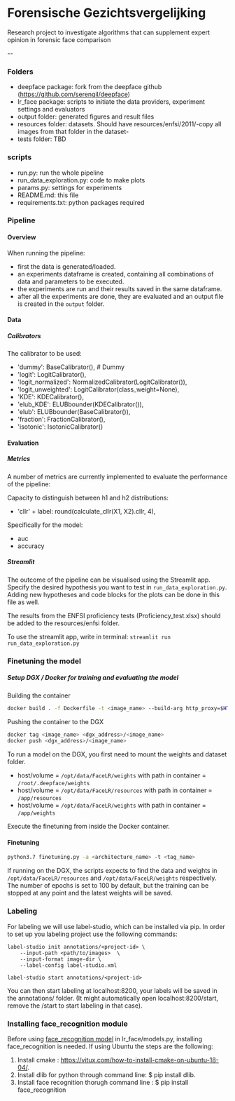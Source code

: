 Forensische Gezichtsvergelijking
=======
Research project to investigate algorithms that can supplement expert opinion in forensic face comparison

--

### Folders
- deepface package: fork from the deepface github (https://github.com/serengil/deepface)
- lr_face package: scripts to initiate the data providers, experiment settings and evaluators
- output folder: generated figures and result files
- resources folder: datasets. Should have resources/enfsi/2011/-copy all images from that folder in the dataset-
- tests folder: TBD
### scripts
- run.py: run the whole pipeline
- run_data_exploration.py: code to make plots
- params.py: settings for experiments
- README.md: this file
- requirements.txt: python packages required


### Pipeline
#### Overview
When running the pipeline:
- first the data is generated/loaded.
- an experiments dataframe is created, containing all combinations of data and parameters to be executed.
- the experiments are run and their results saved in the same dataframe.
- after all the experiments are done, they are evaluated and an output file is created in the `output` folder.

#### Data

##### Calibrators
The calibrator to be used:
- 'dummy': BaseCalibrator(), # Dummy
- 'logit': LogitCalibrator(),
- 'logit_normalized': NormalizedCalibrator(LogitCalibrator()),
- 'logit_unweighted': LogitCalibrator(class_weight=None),
- 'KDE': KDECalibrator(),
- 'elub_KDE': ELUBbounder(KDECalibrator()),
- 'elub': ELUBbounder(BaseCalibrator()),
- 'fraction': FractionCalibrator(),
- 'isotonic': IsotonicCalibrator()

#### Evaluation
##### Metrics
A number of metrics are currently implemented to evaluate the performance of the pipeline:

Capacity to distinguish between h1 and h2 distributions:
- 'cllr' + label: round(calculate_cllr(X1, X2).cllr, 4),

Specifically for the model:
- auc
- accuracy

##### Streamlit
The outcome of the pipeline can be visualised using the Streamlit app. Specify the desired hypothesis you want to test in `run_data_exploration.py`. Adding new hypotheses and code blocks for the plots can be done in this file as well.

The results from the ENFSI proficiency tests (Proficiency_test.xlsx) should be 
added to the resources/enfsi folder.

To use the streamlit app, write in terminal: `streamlit run run_data_exploration.py`

### Finetuning the model
##### Setup DGX / Docker for training and evaluating the model

Building the container
```bash
docker build . -f Dockerfile -t <image_name> --build-arg http_proxy=$HTTP_PROXY
```

Pushing the container to the DGX
```bash
docker tag <image_name> <dgx_address>/<image_name>
docker push <dgx_address>/<image_name>
```

To run a model on the DGX, you first need to mount the weights and dataset folder. 
- host/volume = `/opt/data/FaceLR/weights` with path in container = `/root/.deepface/weights`
- host/volume = `/opt/data/FaceLR/resources` with path in container = `/app/resources`
- host/volume = `/opt/data/FaceLR/weights` with path in container = `/app/weights`

Execute the finetuning from inside the Docker container.

#### Finetuning
```bash
python3.7 finetuning.py -a <architecture_name> -t <tag_name>
```
If running on the DGX, the scripts expects to 
find the data and weights in `/opt/data/FaceLR/resources` and `/opt/data/FaceLR/weights` respectively. The number of 
epochs is set to 100 by default, but the training can be stopped at any point and the latest weights will be saved.

### Labeling

For labeling we will use label-studio, which can be installed via pip. In order to set up you labeling project 
use the following commands: 

```
label-studio init annotations/<project-id> \          
    --input-path <path/to/images>  \
    --input-format image-dir \
    --label-config label-studio.xml

label-studio start annotations/<project-id>
```

You can then start labeling at localhost:8200, your labels will be saved in the annotations/<project-id> folder. 
(It might automatically open localhost:8200/start, remove the /start to start labeling in that case).

### Installing face_recognition module

Before using [face_recognition model](https://github.com/ageitgey/face_recognition) in lr_face/models.py, installing face_recognition is needed. If using Ubuntu the steps are the following:

1) Install cmake : <https://vitux.com/how-to-install-cmake-on-ubuntu-18-04/>.
2) Install dlib for python through command line: $ pip install dlib.
3) Install face recognition thorugh command line : $ pip install face_recognition
